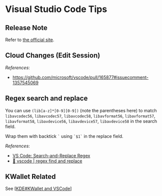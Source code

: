 # Visual Studio Code Tips

## Release Note

Refer to [the official site](https://code.visualstudio.com/updates).

## Cloud Changes (Edit Session)

*References*:

- https://github.com/microsoft/vscode/pull/165877#issuecomment-1357545069

## Regex search and replace

You can use `(lib[a-z]*[0-9][0-9])` (note the parentheses here) to match `libavcodec56`, `libavcodec57`, `libavcodec58`, `libavformat56`, `libavformat57`, `libavformat58`, `libavdevice56`, `libavdevice57`, `libavdevice58` in the search field.

Wrap them with backtick `` ` `` using `` `$1` `` in the replace field.

*References*:

- [VS Code: Search-and-Replace Regex](https://dev.to/rfornal/vs-code-search-and-replace-regex-mn2)
- [🔎 vscode | regex find and replace](https://www.youtube.com/watch?v=xMhKstbdr3k)

## KWallet Related

See [[KDE#KWallet and VSCode]]

[//begin]: # "Autogenerated link references for markdown compatibility"
[KDE#KWallet and VSCode]: ../Linux/cross-distro/KDE.md "KDE Plasma Tweak"
[//end]: # "Autogenerated link references"
